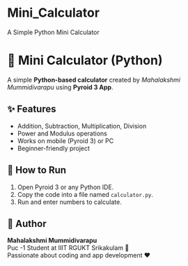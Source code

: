 # Mini_Calculator
A Simple Python Mini Calculator 

# 🧮 Mini Calculator (Python)

A simple **Python-based calculator** created by *Mahalakshmi Mummidivarapu* using **Pyroid 3 App**.

## ✨ Features
- Addition, Subtraction, Multiplication, Division
- Power and Modulus operations
- Works on mobile (Pyroid 3) or PC
- Beginner-friendly project

## 🧠 How to Run
1. Open Pyroid 3 or any Python IDE.
2. Copy the code into a file named `calculator.py`.
3. Run and enter numbers to calculate.

## 🌸 Author
**Mahalakshmi Mummidivarapu**  
 Puc -1 Student at IIIT RGUKT Srikakulam 🌟  
Passionate about coding and app development ❤️
